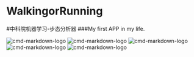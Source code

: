 # WalkingorRunning
#中科院机器学习-步态分析器
###My first APP in my life.


![cmd-markdown-logo](https://github.com/ithuze/SVMProj/blob/master/shots/a1.png)
![cmd-markdown-logo](https://github.com/ithuze/SVMProj/blob/master/shots/a2.png)
![cmd-markdown-logo](https://github.com/ithuze/SVMProj/blob/master/shots/a3.png)
![cmd-markdown-logo](https://github.com/ithuze/SVMProj/blob/master/shots/a4.png)
![cmd-markdown-logo](https://github.com/ithuze/SVMProj/blob/master/shots/a5.png)

